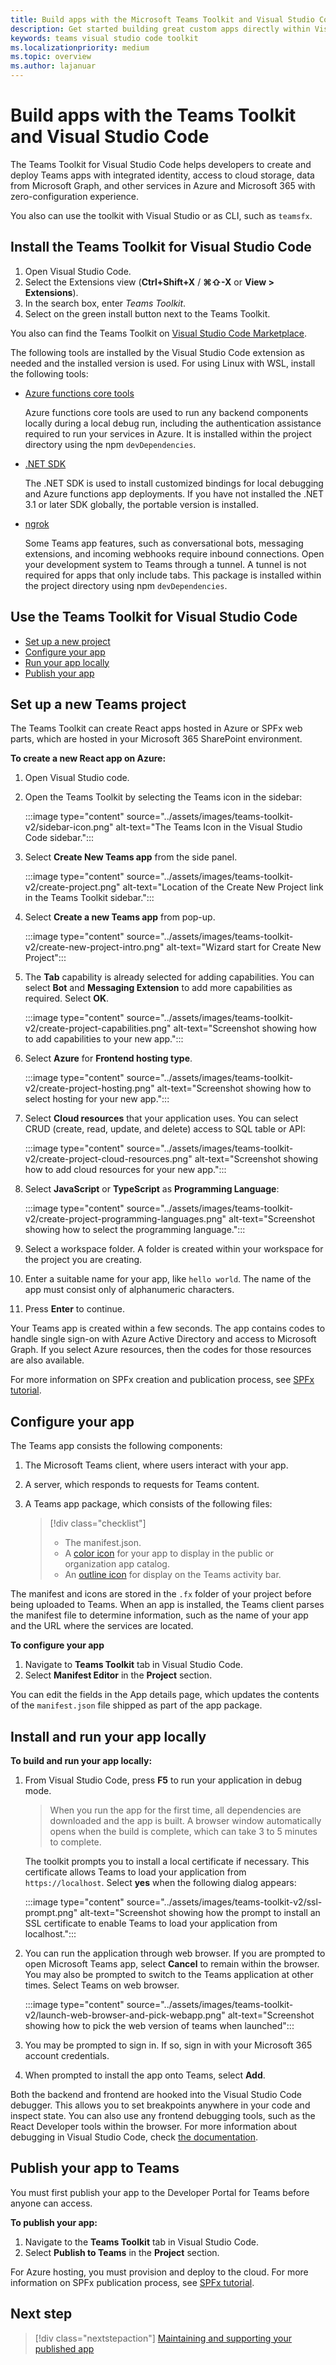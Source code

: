 ```yaml
---
title: Build apps with the Microsoft Teams Toolkit and Visual Studio Code
description: Get started building great custom apps directly within Visual Studio Code with the Microsoft Teams Toolkit
keywords: teams visual studio code toolkit
ms.localizationpriority: medium
ms.topic: overview
ms.author: lajanuar
---
```

# Build apps with the Teams Toolkit and Visual Studio Code

The Teams Toolkit for Visual Studio Code helps developers to create and deploy Teams apps with integrated identity, access to cloud storage, data from Microsoft Graph, and other services in Azure and Microsoft 365 with zero-configuration experience.  

You also can use the toolkit with Visual Studio or as CLI, such as `teamsfx`.

## Install the Teams Toolkit for Visual Studio Code

1. Open Visual Studio Code.
1. Select the Extensions view (**Ctrl+Shift+X** / **⌘⇧-X** or **View > Extensions**).
1. In the search box, enter _Teams Toolkit_.
1. Select on the green install button next to the Teams Toolkit.

You also can find the Teams Toolkit on [Visual Studio Code Marketplace](https://marketplace.visualstudio.com/items?itemName=TeamsDevApp.ms-teams-vscode-extension).

The following tools are installed by the Visual Studio Code extension as needed and the installed version is used. For using Linux with WSL, install the following tools:

- [Azure functions core tools](/azure/azure-functions/functions-run-local)

    Azure functions core tools are used to run any backend components locally during a local debug run, including the authentication assistance required to run your services in Azure. It is installed within the project directory using the npm `devDependencies`.

- [.NET SDK](/dotnet/core/install/)

    The .NET SDK is used to install customized bindings for local debugging and Azure functions app deployments. If you have not installed the .NET 3.1 or later SDK globally, the portable version is installed.

- [ngrok](https://ngrok.com/download)

    Some Teams app features, such as conversational bots, messaging extensions, and incoming webhooks require inbound connections. Open your development system to Teams through a tunnel. A tunnel is not required for apps that only include tabs. This package is installed within the project directory using npm `devDependencies`.

## Use the Teams Toolkit for Visual Studio Code

- [Set up a new project](#set-up-a-new-teams-project)
- [Configure your app](#configure-your-app)
- [Run your app locally](#install-and-run-your-app-locally)
- [Publish your app](#publish-your-app-to-teams)

## Set up a new Teams project

The Teams Toolkit can create React apps hosted in Azure or SPFx web parts, which are hosted in your Microsoft 365 SharePoint environment.

**To create a new React app on Azure:**

1. Open Visual Studio code.
1. Open the Teams Toolkit by selecting the Teams icon in the sidebar:

    :::image type="content" source="../assets/images/teams-toolkit-v2/sidebar-icon.png" alt-text="The Teams Icon in the Visual Studio Code sidebar.":::

1. Select **Create New Teams app** from the side panel.

   :::image type="content" source="../assets/images/teams-toolkit-v2/create-project.png" alt-text="Location of the Create New Project link in the Teams Toolkit sidebar.":::

1. Select **Create a new Teams app** from  pop-up.

   :::image type="content" source="../assets/images/teams-toolkit-v2/create-new-project-intro.png" alt-text="Wizard start for Create New Project":::

1. The **Tab** capability is already selected for adding capabilities. You can select **Bot** and **Messaging Extension** to add more capabilities as required. Select **OK**.

   :::image type="content" source="../assets/images/teams-toolkit-v2/create-project-capabilities.png" alt-text="Screenshot showing how to add capabilities to your new app.":::

1. Select **Azure** for **Frontend hosting type**.

   :::image type="content" source="../assets/images/teams-toolkit-v2/create-project-hosting.png" alt-text="Screenshot showing how to select hosting for your new app.":::

1. Select **Cloud resources** that your application uses. You can select CRUD (create, read, update, and delete) access to SQL table or API:

   :::image type="content" source="../assets/images/teams-toolkit-v2/create-project-cloud-resources.png" alt-text="Screenshot showing how to add cloud resources for your new app.":::

1. Select **JavaScript** or **TypeScript** as **Programming Language**:

    :::image type="content" source="../assets/images/teams-toolkit-v2/create-project-programming-languages.png" alt-text="Screenshot showing how to select the programming language.":::

1. Select a workspace folder. A folder is created within your workspace for the project you are creating.

1. Enter a suitable name for your app, like `hello world`. The name of the app must consist only of alphanumeric characters.  

1. Press **Enter** to continue.

Your Teams app is created within a few seconds. The app contains codes to handle single sign-on with Azure Active Directory and access to Microsoft Graph. If you select Azure resources, then the codes for those resources are also available.

For more information on SPFx creation and publication process, see [SPFx tutorial](../get-started/first-app-spfx.md).

## Configure your app

The Teams app consists the following components:

  1. The Microsoft Teams client, where users interact with your app.
  1. A server, which responds to requests for Teams content.
  1. A Teams app package, which consists of the following files:

      > [!div class="checklist"]
      >
      > - The manifest.json.
      > - A [color icon](../resources/schema/manifest-schema.md#icons) for your app to display in the public or organization app catalog.
      > - An [outline icon](../resources/schema/manifest-schema.md#icons) for display on the Teams activity bar.

The manifest and icons are stored in the `.fx` folder of your project before being uploaded to Teams. When an app is installed, the Teams client parses the manifest file to determine information, such as the name of your app and the URL where the services are located.

**To configure your app**

1. Navigate to **Teams Toolkit** tab in Visual Studio Code.
1. Select **Manifest Editor** in the **Project** section.

You can edit the fields in the App details page, which updates the contents of the `manifest.json` file shipped as part of the app package.

## Install and run your app locally

**To build and run your app locally:**

1. From Visual Studio Code, press **F5** to run your application in debug mode.

   > When you run the app for the first time, all dependencies are downloaded and the app is built. A browser window automatically opens when the build is complete, which can take 3 to 5 minutes to complete.

   The toolkit prompts you to install a local certificate if necessary. This certificate allows Teams to load your application from `https://localhost`. Select **yes** when the following dialog appears:

   :::image type="content" source="../assets/images/teams-toolkit-v2/ssl-prompt.png" alt-text="Screenshot showing how the prompt to install an SSL certificate to enable Teams to load your application from localhost.":::

1. You can run the application through web browser. If you are prompted to open Microsoft Teams app, select **Cancel** to remain within the browser. You may also be prompted to switch to the Teams application at other times. Select Teams on web browser.

   :::image type="content" source="../assets/images/teams-toolkit-v2/launch-web-browser-and-pick-webapp.png" alt-text="Screenshot showing how to pick the web version of teams when launched":::

1. You may be prompted to sign in. If so, sign in with your Microsoft 365 account credentials.
1. When prompted to install the app onto Teams, select **Add**.

Both the backend and frontend are hooked into the Visual Studio Code debugger.  This allows you to set breakpoints anywhere in your code and inspect state. You can also use any frontend debugging tools, such as the React Developer tools within the browser. For more information about debugging in Visual Studio Code, check [the documentation](https://code.visualstudio.com/Docs/editor/debugging).

## Publish your app to Teams

You must first publish your app to the Developer Portal for Teams before anyone can access.

**To publish your app:**

1. Navigate to the **Teams Toolkit** tab in Visual Studio Code.
1. Select **Publish to Teams** in the **Project** section.

For Azure hosting, you must provision and deploy to the cloud. For more information on SPFx publication process, see [SPFx tutorial](../get-started/first-app-spfx.md).

## Next step

> [!div class="nextstepaction"]
> [Maintaining and supporting your published app](../concepts/deploy-and-publish/appsource/post-publish/overview.md)

